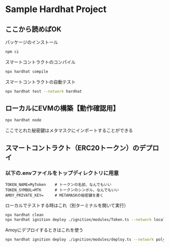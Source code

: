 # Sample Hardhat Project

## ここから読めばOK

パッケージのインストール

```sh
npm ci
```

スマートコントラクトのコンパイル

```sh
npx hardhat compile
```

スマートコントラクトの自動テスト

```sh
npx hardhat test --network hardhat
```

## ローカルにEVMの構築【動作確認用】

```sh
npx hardhat node
```

ここでとれた秘密鍵はメタマスクにインポートすることができる

## スマートコントラクト（ERC20トークン）のデプロイ

### 以下の.envファイルをトップディレクトリに用意

```env
TOKEN_NAME=MyToken    # トークンの名前、なんでもいい
TOKEN_SYMBOL=MTK      # トークンのシンボル、なんでもいい
AMOY_PRIVATE_KEY=     # METAMASKの秘密鍵を書く
```

ローカルでテストする時はこれ（別ターミナルを開いて実行）

```sh
npx hardhat clean
npx hardhat ignition deploy ./ignition/modules/Token.ts --network localhost
```

Amoyにデプロイするときはこれを使う

```sh
npx hardhat ignition deploy ./ignition/modules/deploy.ts --network polygonAmoy
```
